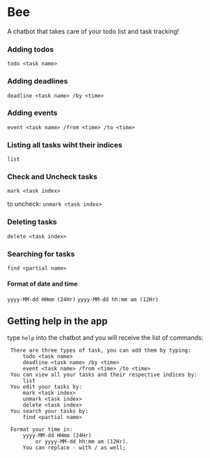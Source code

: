 # Bee
A chatbot that takes care of your todo list and task tracking!

### Adding todos
`todo <task name>`

### Adding deadlines
`deadline <task name> /by <time>`

### Adding events
`event <task name> /from <time> /to <time>`

### Listing all tasks wiht their indices
`list`

### Check and Uncheck tasks
`mark <task index>`

to uncheck: `unmark <task index>`

### Deleting tasks
`delete <task index>`

### Searching for tasks
`find <partial name>`

#### Format of date and time
`yyyy-MM-dd HHmm (24Hr)`
`yyyy-MM-dd hh:mm am (12Hr)`

## Getting help in the app
type `help` into the chatbot and you will receive the list of commands:

     There are three types of task, you can add them by typing:
         todo <task name>
         deadline <task name> /by <time>
         event <task name> /from <time> /to <time>
     You can view all your tasks and their respective indices by:
         list
     You edit your tasks by:
         mark <task index>
         unmark <task index>
         delete <task index>
     You search your tasks by:
         find <partial name>
    
     Format your time in:
         yyyy-MM-dd HHmm (24Hr)
             or yyyy-MM-dd hh:mm am (12Hr).
         You can replace - with / as well;
